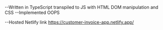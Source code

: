 --Written in TypeScript transpiled to JS with HTML DOM manipulation and CSS
--Implemented OOPS

--Hosted Netlify link
https://customer-invoice-app.netlify.app/

